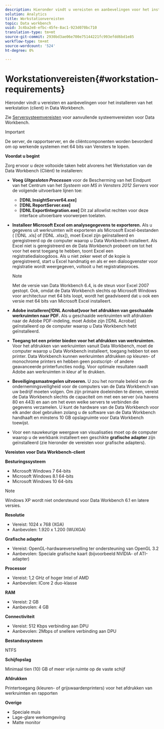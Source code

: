 ```yaml
---
description: Hieronder vindt u vereisten en aanbevelingen voor het installeren van het werkstation (client) in Data Workbench.
solution: Analytics
title: Workstationvereisten
topic: Data workbench
uuid: 3c4ba2e8-efbc-45fe-8ac1-923d070bc710
translation-type: tm+mt
source-git-commit: 2930bd3ae06e700e75144221fc993efdd6bd1e85
workflow-type: tm+mt
source-wordcount: '524'
ht-degree: 0%

---
```



# Workstationvereisten{#workstation-requirements}

Hieronder vindt u vereisten en aanbevelingen voor het installeren van het werkstation (client) in Data Workbench.

Zie [Serversysteemvereisten](https://docs.adobe.com/help/en/data-workbench/using/server-admin-install/c-msr-server.html) voor aanvullende systeemvereisten voor Data Workbench.

>[!IMPORTANT]
>
>De server, de rapportserver, en de cliëntcomponenten worden bevorderd om op werkende systemen met 64 bits van Vensters te lopen.

**Voordat u begint**

Zorg ervoor u deze voltooide taken hebt alvorens het Werkstation van de Data Workbench (Cliënt) te installeren:

* **Voeg** ***Uitgesloten Processen*** voor de Bescherming van het Eindpunt van het Centrum van het *Systeem van MS in Vensters 2012 Servers* voor de volgende uitvoerbare lijnen toe:

   * **[!DNL InsightServer64.exe]**
   * **[!DNL ReportServer.exe]**
   * **[!DNL ExportIntegration.exe]**
   Dit zal allowlist rechten voor deze interface uitvoerbare voorwerpen toelaten.

* **Installeer Microsoft Excel om analysegegevens te exporteren.** Als u gegevens uit werkruimten wilt exporteren als Microsoft Excel-bestanden ( [!DNL .xls] of [!DNL .xlsx]), moet Excel zijn geïnstalleerd en geregistreerd op de computer waarop u Data Workbench installeert. Als Excel niet is geregistreerd en de Data Workbench probeert om tot het voor het eerst toegang te hebben, toont Excel een registratiedialoogdoos. Als u niet zeker weet of de kopie is geregistreerd, start u Excel handmatig en als er een dialoogvenster voor registratie wordt weergegeven, voltooit u het registratieproces.

   >[!NOTE]
   >
   >Met de versie van Data Workbench 6.4, is de steun voor Excel 2007 gestopt. Ook, omdat de Data Workbench slechts op Microsoft Windows voor architectuur met 64 bits loopt, wordt het geadviseerd dat u ook een versie met 64 bits van Microsoft Excel installeert.

* **Adobe installeren[!DNL Acrobat]voor het afdrukken van geschaalde werkruimten naar PDF.** Als u geschaalde werkruimten wilt afdrukken naar de Adobe PDF-indeling, moet Adobe zijn [!DNL Acrobat] geïnstalleerd op de computer waarop u Data Workbench hebt geïnstalleerd.

* **Toegang tot een printer bieden voor het afdrukken van werkruimten.** Voor het afdrukken van werkruimten vanuit Data Workbench, moet de computer waarop u Data Workbench installeert, toegang hebben tot een printer. Data Workbench kunnen werkruimten afdrukken op kleuren- of monochrome printers en hebben geen postscript- of andere geavanceerde printerfuncties nodig. Voor optimale resultaten raadt Adobe aan werkruimten in kleur af te drukken.
* **Beveiligingsmaatregelen uitvoeren.** U zou het normale beleid van de ondernemingsveiligheid voor de computers van de Data Workbench van uw bedrijf moeten volgen. Om zijn primaire doeleinden te dienen, vereist de Data Workbench slechts de capaciteit om met een server (via havens 80 en 443) en aan om het even welke servers te verbinden die gegevens verzamelen. U kunt de hardware van de Data Workbench voor elk ander doel gebruiken zolang u de software van de Data Workbench handhaaft en minstens 10 GB opslagruimte voor Data Workbench toewijst.
* Voor een nauwkeurige weergave van visualisaties moet op de computer waarop u de werkbank installeert een geschikte **grafische adapter** zijn geïnstalleerd (zie hieronder de vereisten voor grafische adapters).

**Vereisten voor Data Workbench-client**

**Besturingssysteem**

* Microsoft Windows 7 64-bits
* Microsoft Windows 8.1 64-bits
* Microsoft Windows 10 64-bits

>[!NOTE]
>
>Windows XP wordt niet ondersteund voor Data Workbench 6.1 en latere versies.

**Resolutie**

* Vereist: 1024 x 768 (XGA)
* Aanbevolen: 1.920 x 1.200 (WUXGA)

**Grafische adapter**

* Vereist: OpenGL-hardwareversnelling ter ondersteuning van OpenGL 3.2
* Aanbevolen: Speciale grafische kaart (bijvoorbeeld NVIDIA- of ATI-adapter)

**Processor**

* Vereist: 1,2 GHz of hoger Intel of AMD
* Aanbevolen: ICore 2 duo-klasse

**RAM**

* Vereist: 2 GB
* Aanbevolen: 4 GB

**Connectiviteit**

* Vereist: 512 Kbps verbinding aan DPU
* Aanbevolen: 2Mbps of snellere verbinding aan DPU

**Bestandssysteem**

NTFS

**Schijfopslag**

Minimaal tien (10) GB of meer vrije ruimte op de vaste schijf

**Afdrukken**

Printertoegang (kleuren- of grijswaardenprinters) voor het afdrukken van werkruimten en rapporten

**Overige**

* Speciale muis
* Lage-glare werkomgeving
* Matte monitor

